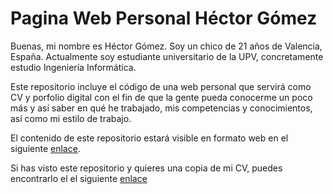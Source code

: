 # Pagina Web Personal Héctor Gómez
Buenas, mi nombre es Héctor Gómez. Soy un chico de 21 años de Valencia, España. Actualmente soy estudiante universitario de la UPV, concretamente estudio Ingeniería Informática.  

Este repositorio incluye el código de una web personal que servirá como CV y porfolio digital con el fin de que la gente pueda conocerme un poco más y así saber en qué he trabajado, mis competencias y conocimientos, así como mi estilo de trabajo.

El contenido de este repositorio estará visible en formato web en el siguiente [enlace](https://hgomlop.github.io/personal-web/original_template/).

Si has visto este repositorio y quieres una copia de mi CV, puedes encontrarlo el el siguiente [enlace]()
